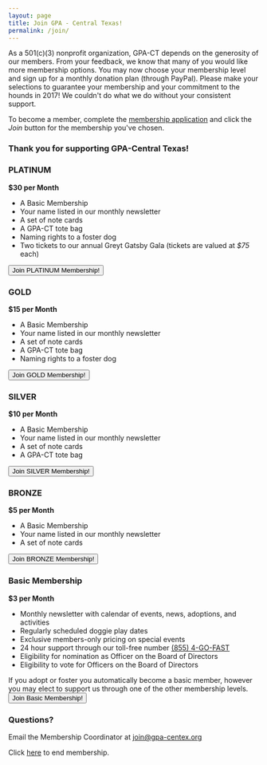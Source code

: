 ```yaml
---
layout: page
title: Join GPA - Central Texas!
permalink: /join/
---
```


As a 501(c)(3) nonprofit organization, GPA-CT depends on the generosity of our members.
From your feedback, we know that many of you would like more membership options.
You may now choose your membership level and sign up for a monthly donation plan (through PayPal).
Please make your selections to guarantee your membership and your commitment to the hounds in 2017!
We couldn't do what we do without your consistent support.

To become a member, complete the
[membership application](https://docs.google.com/forms/d/1HGN69_7btJvldsldQ3vuew0r7k84d4UvpLB76rIO8IQ/viewform)
and click the _Join_ button for the membership you've chosen.

<h3 class="text-center">
Thank you for supporting GPA-Central Texas!
</h3>

<div class="panel panel-platinum">
  <div class="panel-heading">
    <h3 class="panel-title">PLATINUM</h3>
  </div>
  <div class="panel-body">
    <b>$30 per Month</b>
    <ul>
      <li>A Basic Membership</li>
      <li>Your name listed in our monthly newsletter</li>
      <li>A set of note cards</li>
      <li>A GPA-CT tote bag</li>
      <li>Naming rights to a foster dog</li>
      <li>Two tickets to our annual Greyt Gatsby Gala (tickets are valued at <i>$75</i> each)</li>
    </ul>
    <div class="text-center">
    <form action="https://www.paypal.com/cgi-bin/webscr" method="post">
      <input type="hidden" name="cmd" value="_s-xclick">
      <input type="hidden" name="hosted_button_id" value="B3MYUYKKCES3Y">
      <input type="hidden" name="os0" value="Platinum">
      <input type="hidden" name="item_name" value="PLATINUM Membership!">
      <input type="hidden" name="item_number" value="platinum">
      <input type="submit" name="submit" value="Join PLATINUM Membership!" class="btn btn-primary btn-platinum">
    </form>
    </div>
  </div>
</div>
<div class="row membership-row">
  <div class="col-md-4">
    <div class="panel panel-gold membership-panel">
      <div class="panel-heading">
        <h3 class="panel-title">GOLD</h3>
      </div>
      <div class="panel-body">
        <b>$15 per Month</b>
        <ul>
          <li>A Basic Membership</li>
          <li>Your name listed in our monthly newsletter</li>
          <li>A set of note cards</li>
          <li>A GPA-CT tote bag</li>
          <li>Naming rights to a foster dog</li>
        </ul>
      </div>
      <div class="membership-btn">
      <form action="https://www.paypal.com/cgi-bin/webscr" method="post">
        <input type="hidden" name="cmd" value="_s-xclick">
        <input type="hidden" name="hosted_button_id" value="B3MYUYKKCES3Y">
        <input type="hidden" name="os0" value="Gold">
        <input type="hidden" name="item_name" value="GOLD Membership!">
        <input type="hidden" name="item_number" value="gold">
        <input type="submit" name="submit" value="Join GOLD Membership!" class="btn btn-gold">
      </form>
      </div>
    </div>
  </div>
  <div class="col-md-4">
    <div class="panel panel-silver membership-panel">
      <div class="panel-heading">
        <h3 class="panel-title">SILVER</h3>
      </div>
      <div class="panel-body">
        <b>$10 per Month</b>
        <ul>
          <li>A Basic Membership</li>
          <li>Your name listed in our monthly newsletter</li>
          <li>A set of note cards</li>
          <li>A GPA-CT tote bag</li>
        </ul>
      </div>
      <div class="membership-btn">
      <form action="https://www.paypal.com/cgi-bin/webscr" method="post">
        <input type="hidden" name="cmd" value="_s-xclick">
        <input type="hidden" name="hosted_button_id" value="B3MYUYKKCES3Y">
        <input type="hidden" name="os0" value="Silver">
        <input type="hidden" name="item_name" value="SILVER Membership!">
        <input type="hidden" name="item_number" value="silver">
        <input type="submit" name="submit" value="Join SILVER Membership!" class="btn btn-silver">
      </form>
      </div>
    </div>
  </div>
  <div class="col-md-4">
    <div class="panel panel-bronze membership-panel">
      <div class="panel-heading">
        <h3 class="panel-title">BRONZE</h3>
      </div>
      <div class="panel-body">
        <b>$5 per Month</b>
        <ul>
          <li>A Basic Membership</li>
          <li>Your name listed in our monthly newsletter</li>
          <li>A set of note cards</li>
        </ul>
      </div>
      <div class="membership-btn">
      <form action="https://www.paypal.com/cgi-bin/webscr" method="post">
        <input type="hidden" name="cmd" value="_s-xclick">
        <input type="hidden" name="hosted_button_id" value="B3MYUYKKCES3Y">
        <input type="hidden" name="os0" value="Bronze">
        <input type="hidden" name="item_name" value="BRONZE Membership!">
        <input type="hidden" name="item_number" value="bronze">
        <input type="submit" name="submit" value="Join BRONZE Membership!" class="btn btn-bronze">
      </form>
      </div>
    </div>
  </div>
</div>
<div class="panel panel-default">
  <div class="panel-heading">
    <h3 class="panel-title">Basic Membership</h3>
  </div>
  <div class="panel-body">
    <b>$3 per Month</b>
    <ul>
      <li>Monthly newsletter with calendar of events, news, adoptions, and activities</li>
      <li>Regularly scheduled doggie play dates</li>
      <li>Exclusive members-only pricing on special events</li>
      <li>24 hour support through our toll-free number <a href="tel:855-446-3278">(855) 4-GO-FAST</a></li>
      <li>Eligibility for nomination as Officer on the Board of Directors</li>
      <li>Eligibility to vote for Officers on the Board of Directors</li>
    </ul>
    If you adopt or foster you automatically become a basic member,
    however you may elect to support us through one of the other membership levels.
    <div class="text-center">
    <form action="https://www.paypal.com/cgi-bin/webscr" method="post">
      <input type="hidden" name="cmd" value="_s-xclick">
      <input type="hidden" name="hosted_button_id" value="B3MYUYKKCES3Y">
      <input type="hidden" name="os0" value="Basic">
      <input type="hidden" name="item_name" value="Basic Membership!">
      <input type="hidden" name="item_number" value="basic">
      <input type="submit" name="submit" value="Join Basic Membership!" class="btn btn-default">
    </form>
    </div>
  </div>
</div>

### Questions?

Email the Membership Coordinator at [join@gpa-centex.org](mailto:join@gpa-centex.org)

Click <a href="https://www.paypal.com/cgi-bin/webscr?cmd=_subscr-find&alias=3XCT64G66L8US">here</a> to end membership.
